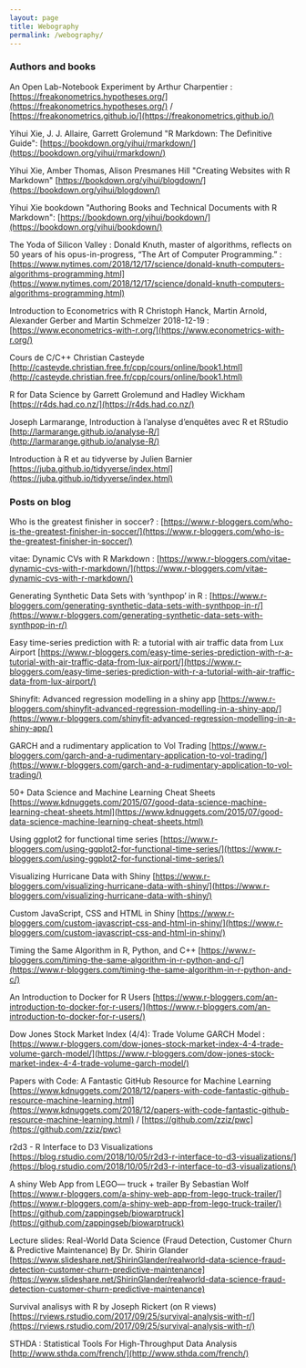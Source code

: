 ```yaml
---
layout: page
title: Webography
permalink: /webography/
---
```



### Authors and books

An Open Lab-Notebook Experiment by Arthur Charpentier : [https://freakonometrics.hypotheses.org/](https://freakonometrics.hypotheses.org/)    /   [https://freakonometrics.github.io/](https://freakonometrics.github.io/)

Yihui Xie, J. J. Allaire, Garrett Grolemund "R Markdown: The Definitive Guide": [https://bookdown.org/yihui/rmarkdown/](https://bookdown.org/yihui/rmarkdown/)

Yihui Xie, Amber Thomas, Alison Presmanes Hill "Creating Websites with R Markdown" [https://bookdown.org/yihui/blogdown/](https://bookdown.org/yihui/blogdown/)

Yihui Xie bookdown "Authoring Books and Technical Documents with R Markdown": [https://bookdown.org/yihui/bookdown/](https://bookdown.org/yihui/bookdown/)

The Yoda of Silicon Valley : Donald Knuth, master of algorithms, reflects on 50 years of his opus-in-progress, “The Art of Computer Programming.” : [https://www.nytimes.com/2018/12/17/science/donald-knuth-computers-algorithms-programming.html](https://www.nytimes.com/2018/12/17/science/donald-knuth-computers-algorithms-programming.html)

Introduction to Econometrics with R Christoph Hanck, Martin Arnold, Alexander Gerber and Martin Schmelzer 2018-12-19 : [https://www.econometrics-with-r.org/](https://www.econometrics-with-r.org/)

Cours de C/C++ Christian Casteyde [http://casteyde.christian.free.fr/cpp/cours/online/book1.html](http://casteyde.christian.free.fr/cpp/cours/online/book1.html)

R for Data Science by Garrett Grolemund and Hadley Wickham [https://r4ds.had.co.nz/](https://r4ds.had.co.nz/)

Joseph Larmarange, Introduction  à l’analyse d’enquêtes avec R et RStudio [http://larmarange.github.io/analyse-R/](http://larmarange.github.io/analyse-R/)

Introduction à R et au tidyverse by Julien Barnier [https://juba.github.io/tidyverse/index.html](https://juba.github.io/tidyverse/index.html)

### Posts on blog

Who is the greatest finisher in soccer? : [https://www.r-bloggers.com/who-is-the-greatest-finisher-in-soccer/](https://www.r-bloggers.com/who-is-the-greatest-finisher-in-soccer/)

vitae: Dynamic CVs with R Markdown : [https://www.r-bloggers.com/vitae-dynamic-cvs-with-r-markdown/](https://www.r-bloggers.com/vitae-dynamic-cvs-with-r-markdown/)

Generating Synthetic Data Sets with ‘synthpop’ in R : [https://www.r-bloggers.com/generating-synthetic-data-sets-with-synthpop-in-r/](https://www.r-bloggers.com/generating-synthetic-data-sets-with-synthpop-in-r/)

Easy time-series prediction with R: a tutorial with air traffic data from Lux Airport [https://www.r-bloggers.com/easy-time-series-prediction-with-r-a-tutorial-with-air-traffic-data-from-lux-airport/](https://www.r-bloggers.com/easy-time-series-prediction-with-r-a-tutorial-with-air-traffic-data-from-lux-airport/)

Shinyfit: Advanced regression modelling in a shiny app [https://www.r-bloggers.com/shinyfit-advanced-regression-modelling-in-a-shiny-app/](https://www.r-bloggers.com/shinyfit-advanced-regression-modelling-in-a-shiny-app/)

GARCH and a rudimentary application to Vol Trading [https://www.r-bloggers.com/garch-and-a-rudimentary-application-to-vol-trading/](https://www.r-bloggers.com/garch-and-a-rudimentary-application-to-vol-trading/)

50+ Data Science and Machine Learning Cheat Sheets [https://www.kdnuggets.com/2015/07/good-data-science-machine-learning-cheat-sheets.html](https://www.kdnuggets.com/2015/07/good-data-science-machine-learning-cheat-sheets.html)

Using ggplot2 for functional time series [https://www.r-bloggers.com/using-ggplot2-for-functional-time-series/](https://www.r-bloggers.com/using-ggplot2-for-functional-time-series/)

Visualizing Hurricane Data with Shiny [https://www.r-bloggers.com/visualizing-hurricane-data-with-shiny/](https://www.r-bloggers.com/visualizing-hurricane-data-with-shiny/)

Custom JavaScript, CSS and HTML in Shiny [https://www.r-bloggers.com/custom-javascript-css-and-html-in-shiny/](https://www.r-bloggers.com/custom-javascript-css-and-html-in-shiny/)

Timing the Same Algorithm in R, Python, and C++ [https://www.r-bloggers.com/timing-the-same-algorithm-in-r-python-and-c/](https://www.r-bloggers.com/timing-the-same-algorithm-in-r-python-and-c/)

An Introduction to Docker for R Users [https://www.r-bloggers.com/an-introduction-to-docker-for-r-users/](https://www.r-bloggers.com/an-introduction-to-docker-for-r-users/)

Dow Jones Stock Market Index (4/4): Trade Volume GARCH Model : [https://www.r-bloggers.com/dow-jones-stock-market-index-4-4-trade-volume-garch-model/](https://www.r-bloggers.com/dow-jones-stock-market-index-4-4-trade-volume-garch-model/)

Papers with Code: A Fantastic GitHub Resource for Machine Learning [https://www.kdnuggets.com/2018/12/papers-with-code-fantastic-github-resource-machine-learning.html](https://www.kdnuggets.com/2018/12/papers-with-code-fantastic-github-resource-machine-learning.html) / [https://github.com/zziz/pwc](https://github.com/zziz/pwc)

r2d3 - R Interface to D3 Visualizations [https://blog.rstudio.com/2018/10/05/r2d3-r-interface-to-d3-visualizations/](https://blog.rstudio.com/2018/10/05/r2d3-r-interface-to-d3-visualizations/)

A shiny Web App from LEGO— truck + trailer By Sebastian Wolf [https://www.r-bloggers.com/a-shiny-web-app-from-lego-truck-trailer/](https://www.r-bloggers.com/a-shiny-web-app-from-lego-truck-trailer/) [https://github.com/zappingseb/biowarptruck](https://github.com/zappingseb/biowarptruck)

Lecture slides: Real-World Data Science (Fraud Detection, Customer Churn & Predictive Maintenance) By Dr. Shirin Glander [https://www.slideshare.net/ShirinGlander/realworld-data-science-fraud-detection-customer-churn-predictive-maintenance](https://www.slideshare.net/ShirinGlander/realworld-data-science-fraud-detection-customer-churn-predictive-maintenance)

Survival analisys with R by Joseph Rickert (on R views) [https://rviews.rstudio.com/2017/09/25/survival-analysis-with-r/](https://rviews.rstudio.com/2017/09/25/survival-analysis-with-r/)

STHDA : Statistical Tools For High-Throughput Data Analysis [http://www.sthda.com/french/](http://www.sthda.com/french/)
